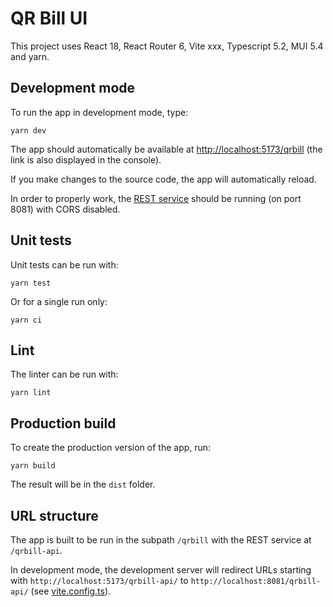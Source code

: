 # QR Bill UI

This project uses React 18, React Router 6, Vite xxx, Typescript 5.2, MUI 5.4 and yarn.


## Development mode

To run the app in development mode, type:

```
yarn dev
```

The app should automatically be available at [http://localhost:5173/qrbill](http://localhost:5173/qrbill) (the link is also displayed in the console).

If you make changes to the source code, the app will automatically reload.

In order to properly work, the [REST service](../service/) should be running (on port 8081) with CORS disabled.


## Unit tests

Unit tests can be run with:

```
yarn test
```

Or for a single run only:

```
yarn ci
```

## Lint

The linter can be run with:

```
yarn lint
```


## Production build

To create the production version of the app, run:

```
yarn build
```

The result will be in the `dist` folder.


## URL structure

The app is built to be run in the subpath `/qrbill` with the REST service at `/qrbill-api`.

In development mode, the development server will redirect URLs starting with `http://localhost:5173/qrbill-api/` to `http://localhost:8081/qrbill-api/` (see [vite.config.ts](vite.config.ts)).
